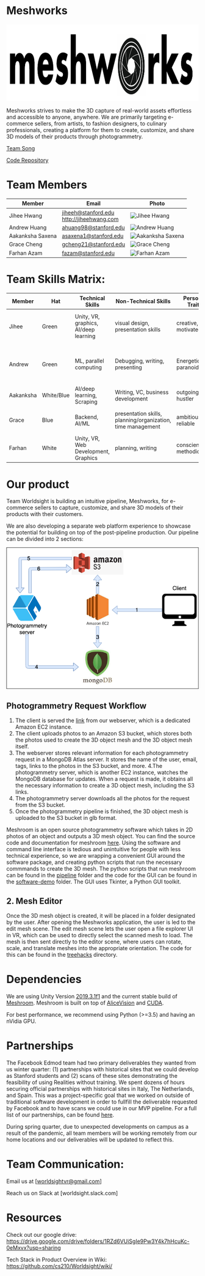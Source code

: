 # Meshworks

<img src="https://github.com/cs210/Worldsight/blob/master/meshworks-logo.png" width = "1000" height = "200" alt="Meshworks">

Meshworks strives to make the 3D capture of real-world assets effortless and accessible to anyone, anywhere. We are primarily targeting e-commerce sellers, from artists, to fashion designers, to culinary professionals, creating a platform for them to create, customize, and share 3D models of their products through photogrammetry.

[Team Song](https://www.youtube.com/watch?v=VDvr08sCPOc)

[Code Repository](https://github.com/alanefl/seer)

# Team Members
Member | Email | Photo
--- | --- | ---
Jihee Hwang | jiheeh@stanford.edu<br/>http://jiheehwang.com | <img src="http://alarmringing.com/img/sanfran_small.jpg" alt="Jihee Hwang" width="157.5" height="157.5">
Andrew Huang | ahuang98@stanford.edu | <img src="https://andrewhuang121.github.io/images/AndrewHuang.jpg" alt="Andrew Huang" width = "157.5" height="150">
Aakanksha Saxena | asaxena1@stanford.edu | <img src="https://github.com/cs210/Worldsight/blob/master/treehacks/Headshot.png" alt="Aakanksha Saxena" width = "157.5" height="150">
Grace Cheng | gcheng21@stanford.edu | <img src="http://stanford.edu/~gcheng21/img/grace.JPG" alt="Grace Cheng" width = "157.5" height="157.5">
Farhan Azam | fazam@stanford.edu | <img src="https://i.imgur.com/3Kho7vN.jpg" alt="Farhan Azam" width = "157.5" height="157.5">

# Team Skills Matrix:

Member | Hat | Technical Skills | Non-Technical Skills | Personal Traits | Desired Growth | Weaknesses
--- | --- | --- | --- | --- | --- | ---
Jihee | Green | Unity, VR, graphics, AI/deep learning | visual design, presentation skills | creative, motivated | product management skills, collaborative development | time management
Andrew | Green | ML, parallel computing | Debugging, writing, presenting | Energetic, paranoid, fun | Product management, VR development, user experience | Time management, [getting nerd sniped](https://xkcd.com/356/), often tired 
Aakanksha | White/Blue | AI/deep learning, Scraping | Writing, VC, business development | outgoing, hustler | VR, Unity, Product Development | time management
Grace | Blue | Backend, AI/ML | presentation skills, planning/organization, time management | ambitious, reliable | VR development, product management | indecision
Farhan | White | Unity, VR, Web Development, Graphics | planning, writing | conscientious, methodical | public speaking, product management | communication

# Our product
Team Worldsight is building an intuitive pipeline, Meshworks, for e-commerce sellers to capture, customize, and share 3D models of their products with their customers. 

We are also developing a separate web platform experience to showcase the potential for building on top of the post-pipeline production. Our pipeline can be divided into 2 sections:

<p align="center">
  <img src="https://github.com/cs210/Worldsight/blob/master/TechStack.png">
</p>

## Photogrammetry Request Workflow
1. The client is served the [link](http://mesh-works.io/ "Title") from our webserver, which is a dedicated Amazon EC2 instance. 
2. The client uploads photos to an Amazon S3 bucket, which stores both the photos used to create the 3D object mesh and the 3D object mesh itself. 
3. The webserver stores relevant information for each photogrammetry request in a MongoDB Atlas server. It stores the name of the user, email, tags, links to the photos in the S3 bucket, and more. 
4.The photogrammetry server, which is another EC2 instance, watches the MongoDB database for updates. When a request is made, it obtains all the necessary information to create a 3D object mesh, including the S3 links. 
5. The photogrammetry server downloads all the photos for the request from the S3 bucket. 
6. Once the photogrammetry pipeline is finished, the 3D object mesh is uploaded to the S3 bucket in glb format. 

Meshroom is an open source photogrammetry software which takes in 2D photos of an object and outputs a 3D mesh object. You can find the source code and documentation for meshroom [here](https://github.com/alicevision/meshroom). Using the software and command line interface is tedious and unintuitive for people with less technical experience, so we are wrapping a convenient GUI around the software package, and creating python scripts that run the necessary commmands to create the 3D mesh. The python scripts that run meshroom can be found in the [pipeline](https://github.com/cs210/Worldsight/tree/master/pipeline) folder and the code for the GUI can be found in the [software-demo](https://github.com/cs210/Worldsight/tree/master/software-demo) folder. The GUI uses Tkinter, a Python GUI toolkit. 

## 2. Mesh Editor
Once the 3D mesh object is created, it will be placed in a folder designated by the user. After opening the Meshworks application, the user is led to the edit mesh scene. The edit mesh scene lets the user open a file explorer UI in VR, which can be used to directly select the scanned mesh to load. The mesh is then sent directly to the editor scene, where users can rotate, scale, and translate meshes into the appropriate orientation. The code for this can be found in the [treehacks](https://github.com/cs210/Worldsight/tree/master/treehacks) directory. 

# Dependencies
We are using Unity Version [2019.3.1f1](https://unity3d.com/get-unity/download/archive) and the current stable build of [Meshroom](https://github.com/alicevision/meshroom/blob/develop/INSTALL.md). Meshroom is built on top of [AliceVision](https://github.com/alicevision/AliceVision/blob/develop/INSTALL.md) and [CUDA](https://developer.nvidia.com/cuda-downloads).

For best performance, we recommend using Python (>=3.5) and having an nVidia GPU.

# Partnerships
The Facebook Edmod team had two primary deliverables they wanted from us winter quarter: (1) partnerships with historical sites that we could develop as Stanford students and (2) scans of these sites demonstrating the feasibility of using Realities without training. We spent dozens of hours securing official partnerships with historical sites in Italy, The Netherlands, and Spain. This was a project-specific goal that we worked on outside of traditional software development in order to fullfill the deliverable requested by Facebook and to have scans we could use in our MVP pipeline. For a full list of our partnerships, can be found [here](https://github.com/cs210/Worldsight/blob/master/site-outreach-documentation.md).

During spring quarter, due to unexpected developments on campus as a result of the pandemic, all team members will be working remotely from our home locations and our deliverables will be updated to reflect this.

# Team Communication:
Email us at [worldsightvr@gmail.com]

Reach us on Slack at [worldsight.slack.com]

# Resources
Check out our google drive: https://drive.google.com/drive/folders/1RZd6VUiSgIe9Pw3Y4k7hHcuKc-0eMxvx?usp=sharing

Tech Stack in Product Overview in Wiki: https://github.com/cs210/Worldsight/wiki/
